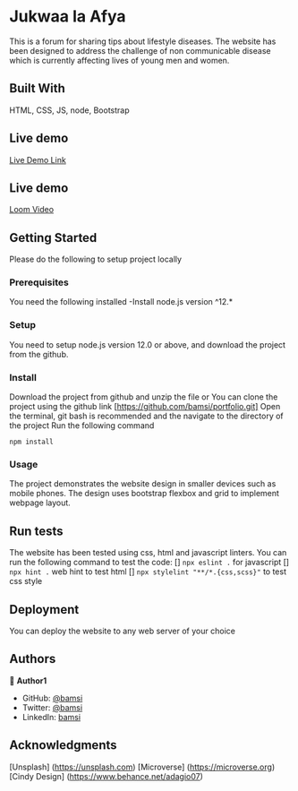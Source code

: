 # Jukwaa la Afya

This is a forum for sharing tips about lifestyle diseases. The website has been designed to address the challenge of non communicable disease which is currently affecting lives of young men and women.

## Built With

HTML, CSS, JS, node, Bootstrap

## Live demo

[Live Demo Link](https://bamsi.github.io/jukwaa/)

## Live demo

[Loom Video]()

## Getting Started

Please do the following to setup project locally

### Prerequisites

You need the following installed
-Install node.js version ^12.\*

### Setup

You need to setup node.js version 12.0 or above, and download the project from the github.

### Install

Download the project from github and unzip the file or You can clone the project using the github link [https://github.com/bamsi/portfolio.git]
Open the terminal, git bash is recommended and the navigate to the directory of the project
Run the following command

`npm install`

### Usage

The project demonstrates the website design in smaller devices such as mobile phones. The design uses bootstrap flexbox and grid to implement webpage layout.

## Run tests

The website has been tested using css, html and javascript linters. You can run the following command to test the code:
[] `npx eslint .` for javascript
[] `npx hint .` web hint to test html
[] `npx stylelint "**/*.{css,scss}"` to test css style

## Deployment

You can deploy the website to any web server of your choice

## Authors

👤 **Author1**

- GitHub:
  [@bamsi](https://github.com/bamsi)
- Twitter: [@bamsi](https://twitter.com/haji-bamsi-17327728/)
- LinkedIn: [bamsi](https://linkedin.com/in/bamsi)

## Acknowledgments

[Unsplash] (https://unsplash.com)
[Microverse] (https://microverse.org)
[Cindy Design] (https://www.behance.net/adagio07)

